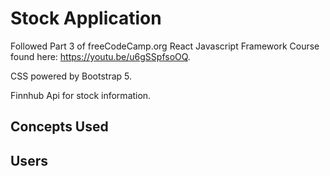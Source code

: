# Stock Application

Followed Part 3 of freeCodeCamp.org React Javascript Framework Course found here: https://youtu.be/u6gSSpfsoOQ.

CSS powered by Bootstrap 5.

Finnhub Api for stock information.

## Concepts Used

## Users
